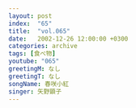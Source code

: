 ```yaml
---
layout: post
index:  "65"
title:  "vol.065"
date:   2002-12-26 12:00:00 +0300
categories: archive
tags: [食べ物]
youtube: "065"
greetingM: なし
greetingT: なし
songName: 春咲小紅
singer: 矢野顕子
---
```

